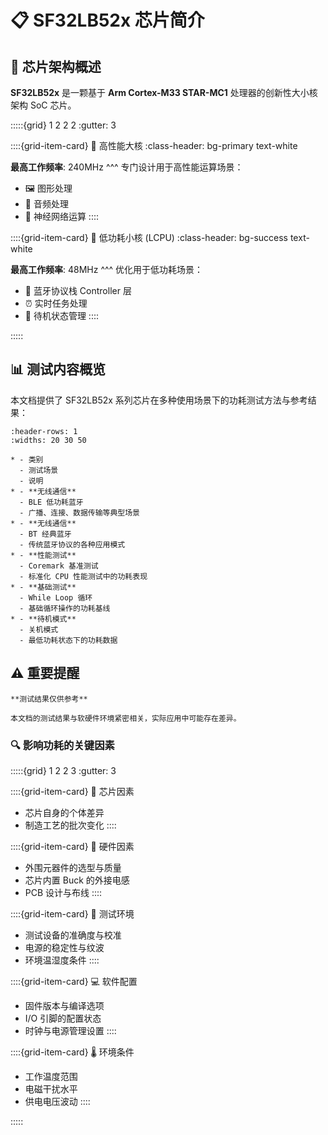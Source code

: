 # 📋 SF32LB52x 芯片简介

## 🔧 芯片架构概述

**SF32LB52x** 是一颗基于 **Arm Cortex-M33 STAR-MC1** 处理器的创新性大小核架构 SoC 芯片。

:::::{grid} 1 2 2 2
:gutter: 3

::::{grid-item-card} 🚀 高性能大核
:class-header: bg-primary text-white

**最高工作频率**: 240MHz
^^^
专门设计用于高性能运算场景：
- 🖼️ 图形处理
- 🎵 音频处理  
- 🧠 神经网络运算
::::

::::{grid-item-card} 🔋 低功耗小核 (LCPU)
:class-header: bg-success text-white

**最高工作频率**: 48MHz
^^^
优化用于低功耗场景：
- 📡 蓝牙协议栈 Controller 层
- ⏰ 实时任务处理
- 🔌 待机状态管理
::::

:::::



## 📊 测试内容概览

本文档提供了 SF32LB52x 系列芯片在多种使用场景下的功耗测试方法与参考结果：

```{list-table} 测试场景总览
:header-rows: 1
:widths: 20 30 50

* - 类别
  - 测试场景
  - 说明
* - **无线通信**
  - BLE 低功耗蓝牙
  - 广播、连接、数据传输等典型场景
* - **无线通信**
  - BT 经典蓝牙
  - 传统蓝牙协议的各种应用模式
* - **性能测试**
  - Coremark 基准测试
  - 标准化 CPU 性能测试中的功耗表现
* - **基础测试**
  - While Loop 循环
  - 基础循环操作的功耗基线
* - **待机模式**
  - 关机模式
  - 最低功耗状态下的功耗数据
```

## ⚠️ 重要提醒

```{warning}
**测试结果仅供参考**

本文档的测试结果与软硬件环境紧密相关，实际应用中可能存在差异。
```

### 🔍 影响功耗的关键因素

:::::{grid} 1 2 2 3
:gutter: 3

::::{grid-item-card} 🔬 芯片因素
- 芯片自身的个体差异
- 制造工艺的批次变化
::::

::::{grid-item-card} 🔧 硬件因素
- 外围元器件的选型与质量
- 芯片内置 Buck 的外接电感
- PCB 设计与布线
::::

::::{grid-item-card} 📏 测试环境
- 测试设备的准确度与校准
- 电源的稳定性与纹波
- 环境温湿度条件
::::

::::{grid-item-card} 💻 软件配置
- 固件版本与编译选项
- I/O 引脚的配置状态
- 时钟与电源管理设置
::::

::::{grid-item-card} 🌡️ 环境条件
- 工作温度范围
- 电磁干扰水平
- 供电电压波动
::::

:::::



